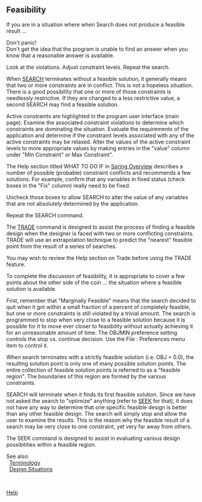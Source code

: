 ## Feasibility
 
 If you are in a situation where when Search does not produce a feasible result ...   
 
 Don't panic!  
 Don't get the idea that the program is unable to find an
 answer when you know that a reasonable answer is available.

 Look at the violations.  Adjust constraint levels.  Repeat the search.

 When [SEARCH](search) terminates without a feasible solution, it generally means that
 two or more constraints are in conflict.  This is not a hopeless situation.
 There is a good possibility that one or more of those constraints is
 needlessly restrictive.  If they are changed to a less restrictive value, a
 second SEARCH may find a feasible solution.

 Active constraints are highlighted in the program user interface (main page). 
 Examine the associated constraint violations to determine 
 which constraints are dominating the situation.
 Evaluate the requirements of the application and determine if the constraint
 levels associated with any of the active constraints may be relaxed. 
 Alter the values of the active constraint levels to more appropriate values by making
 entries in the "value" column under "Min Constraint" or Max Constraint".  
 
 The Help section titled WHAT TO DO IF in [Spring Overview](./SpringDesign/spring_oview) describes a 
 number of possible  (probable) constraint conflicts and recommends a few solutions. 
 For example, confirm that any variables in fixed status 
 (check boxes in the "Fix" column) 
 really need to be fixed.

 Uncheck those boxes to allow SEARCH to alter the value of any variables 
 that are not absolutely determined by the application.

 Repeat the SEARCH command.

 The [TRADE](trade) command is designed to assist the process of finding a feasible
 design when the designer is faced with two or more conflicting constraints.
 TRADE will use an extrapolation technique to predict the "nearest" feasible
 point from the result of a series of searches.

 You may wish to review the Help section on Trade before  using the TRADE feature.

 To complete the discussion of feasibility, it is appropriate to cover a few
 points about the other side of the coin ...  the situation where a feasible
 solution is available.

 First, remember that "Marginally Feasible" means that the search decided to
 quit when it got within a small fraction of a percent of completely
 feasible, but one or more constraints is still violated by a trivial
 amount.  The search is programmed to stop when very close to a feasible
 solution because it is possible for it to move ever closer to feasibility
 without actually achieving it for an unreasonable amount of time.  The
 OBJMIN preference setting  controls the stop  vs. continue decision. 
 Use the File : Preferences menu item to control it.

 When search terminates with a strictly feasible solution (i.e.  OBJ = 0.0),
 the resulting solution point is only one of many possible solution points.
 The entire collection of feasible solution points is referred to as a
 "feasible region".  The boundaries of this region are formed by the various
 constraints.

 SEARCH will terminate when it finds its first feasible solution.  Since
 we have not asked the search to "optimize" anything (refer to [SEEK](seek) for
 that), it does not have any way to determine that one specific feasible
 design is better than any other feasible design.  The search will simply
 stop and allow the user to examine the results.  This is the reason why the
 feasible result of a search may be very close to one constraint, yet very
 far away from others.

 The SEEK command is designed to assist in evaluating various
 design possibilities within a feasible region.

See also:   
 &nbsp; [Terminology](terminology)   
 &nbsp; [Design Situations](designSituations)   

&nbsp;

 [Help](./)
 